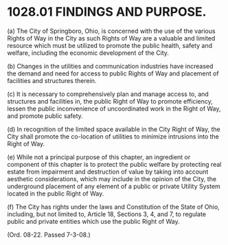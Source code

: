 1028.01 FINDINGS AND PURPOSE.
=============================

​(a) The City of Springboro, Ohio, is concerned with the use of the
various Rights of Way in the City as such Rights of Way are a valuable
and limited resource which must be utilized to promote the public
health, safety and welfare, including the economic development of the
City.

​(b) Changes in the utilities and communication industries have
increased the demand and need for access to public Rights of Way and
placement of facilities and structures therein.

​(c) It is necessary to comprehensively plan and manage access to, and
structures and facilities in, the public Right of Way to promote
efficiency, lessen the public inconvenience of uncoordinated work in the
Right of Way, and promote public safety.

​(d) In recognition of the limited space available in the City Right of
Way, the City shall promote the co-location of utilities to minimize
intrusions into the Right of Way.

​(e) While not a principal purpose of this chapter, an ingredient or
component of this chapter is to protect the public welfare by protecting
real estate from impairment and destruction of value by taking into
account aesthetic considerations, which may include in the opinion of
the City, the underground placement of any element of a public or
private Utility System located in the public Right of Way.

​(f) The City has rights under the laws and Constitution of the State of
Ohio, including, but not limited to, Article 18, Sections 3, 4, and 7,
to regulate public and private entities which use the public Right of
Way.

(Ord. 08-22. Passed 7-3-08.)
